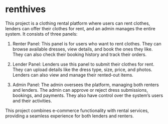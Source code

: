 # renthives


This project is a clothing rental platform where users can rent clothes, lenders can offer their clothes for rent, and an admin manages the entire system. It consists of three panels:

1. Renter Panel: This panel is for users who want to rent clothes. They can browse available dresses, view details, and book the ones they like. They can also check their booking history and track their orders.

2. Lender Panel: Lenders use this panel to submit their clothes for rent. They can upload details like the dress type, size, price, and photos. Lenders can also view and manage their rented-out items.

3. Admin Panel: The admin oversees the platform, managing both renters and lenders. The admin can approve or reject dress submissions, bookings, and payments. They also have control over the system’s users and their activities.

This project combines e-commerce functionality with rental services, providing a seamless experience for both lenders and renters.

